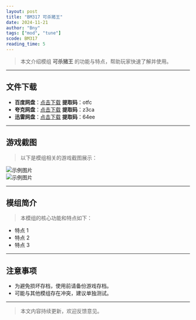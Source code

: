 ```yaml
---
layout: post
title: "BM317 可杀猪王"
date: 2024-11-21
author: "Bny"
tags: ["mod", "tune"]
scode: BM317
reading_time: 5
---
```


> 本文介绍模组 **可杀猪王** 的功能与特点，帮助玩家快速了解并使用。

---





## 文件下载
- **百度网盘**：[点击下载](https://pan.baidu.com/s/1KK1V1p4hKwiAY-FcTrm_tA?pwd=otfc)  **提取码**：otfc  
- **夸克网盘**：[点击下载](https://pan.quark.cn/s/f062bd45bf40?pwd=z3ca)  **提取码**：z3ca  
- **迅雷网盘**：[点击下载](https://pan.xunlei.com/s/VOCCbTmDYFm0kbgZrla5Haz5A1?pwd=64ee)  **提取码**：64ee  

---

## 游戏截图
> 以下是模组相关的游戏截图展示：

![示例图片](https://example.com/screenshot1.jpg)  
![示例图片](https://example.com/screenshot2.jpg)

---

## 模组简介
> 本模组的核心功能和特点如下：
- 特点 1
- 特点 2
- 特点 3

---

## 注意事项
- 为避免损坏存档，使用前请备份游戏存档。
- 可能与其他模组存在冲突，建议单独测试。

---

> 本文内容持续更新，欢迎反馈意见。
